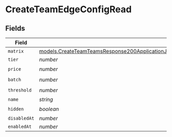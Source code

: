 # CreateTeamEdgeConfigRead


## Fields

| Field                                                                                                                                                                                                            | Type                                                                                                                                                                                                             | Required                                                                                                                                                                                                         | Description                                                                                                                                                                                                      |
| ---------------------------------------------------------------------------------------------------------------------------------------------------------------------------------------------------------------- | ---------------------------------------------------------------------------------------------------------------------------------------------------------------------------------------------------------------- | ---------------------------------------------------------------------------------------------------------------------------------------------------------------------------------------------------------------- | ---------------------------------------------------------------------------------------------------------------------------------------------------------------------------------------------------------------- |
| `matrix`                                                                                                                                                                                                         | [models.CreateTeamTeamsResponse200ApplicationJSONResponseBodyBillingInvoiceItemsEdgeConfigReadMatrix](../models/createteamteamsresponse200applicationjsonresponsebodybillinginvoiceitemsedgeconfigreadmatrix.md) | :heavy_minus_sign:                                                                                                                                                                                               | N/A                                                                                                                                                                                                              |
| `tier`                                                                                                                                                                                                           | *number*                                                                                                                                                                                                         | :heavy_minus_sign:                                                                                                                                                                                               | N/A                                                                                                                                                                                                              |
| `price`                                                                                                                                                                                                          | *number*                                                                                                                                                                                                         | :heavy_check_mark:                                                                                                                                                                                               | N/A                                                                                                                                                                                                              |
| `batch`                                                                                                                                                                                                          | *number*                                                                                                                                                                                                         | :heavy_check_mark:                                                                                                                                                                                               | N/A                                                                                                                                                                                                              |
| `threshold`                                                                                                                                                                                                      | *number*                                                                                                                                                                                                         | :heavy_check_mark:                                                                                                                                                                                               | N/A                                                                                                                                                                                                              |
| `name`                                                                                                                                                                                                           | *string*                                                                                                                                                                                                         | :heavy_minus_sign:                                                                                                                                                                                               | N/A                                                                                                                                                                                                              |
| `hidden`                                                                                                                                                                                                         | *boolean*                                                                                                                                                                                                        | :heavy_check_mark:                                                                                                                                                                                               | N/A                                                                                                                                                                                                              |
| `disabledAt`                                                                                                                                                                                                     | *number*                                                                                                                                                                                                         | :heavy_minus_sign:                                                                                                                                                                                               | N/A                                                                                                                                                                                                              |
| `enabledAt`                                                                                                                                                                                                      | *number*                                                                                                                                                                                                         | :heavy_minus_sign:                                                                                                                                                                                               | N/A                                                                                                                                                                                                              |